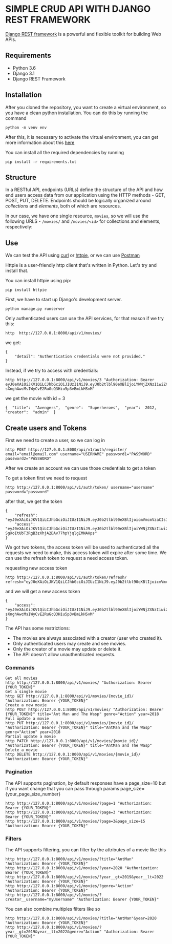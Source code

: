 # SIMPLE CRUD API WITH DJANGO REST FRAMEWORK
[Django REST framework](http://www.django-rest-framework.org/) is a powerful and flexible toolkit for building Web APIs.

## Requirements
- Python 3.6
- Django 3.1
- Django REST Framework

## Installation
After you cloned the repository, you want to create a virtual environment, so you have a clean python installation.
You can do this by running the command
```
python -m venv env
```

After this, it is necessary to activate the virtual environment, you can get more information about this [here](https://docs.python.org/3/tutorial/venv.html)

You can install all the required dependencies by running
```
pip install -r requirements.txt
```

## Structure
In a RESTful API, endpoints (URLs) define the structure of the API and how end users access data from our application using the HTTP methods - GET, POST, PUT, DELETE. Endpoints should be logically organized around _collections_ and _elements_, both of which are resources.

In our case, we have one single resource, `movies`, so we will use the following URLS - `/movies/` and `/movies/<id>` for collections and elements, respectively:


## Use
We can test the API using [curl](https://curl.haxx.se/) or [httpie](https://github.com/jakubroztocil/httpie#installation), or we can use [Postman](https://www.postman.com/)

Httpie is a user-friendly http client that's written in Python. Let's try and install that.

You can install httpie using pip:
```
pip install httpie
```

First, we have to start up Django's development server.
```
python manage.py runserver
```
Only authenticated users can use the API services, for that reason if we try this:
```
http  http://127.0.0.1:8000/api/v1/movies/
```
we get:
```
{
    "detail": "Authentication credentials were not provided."
}
```
Instead, if we try to access with credentials:
```
http http://127.0.0.1:8000/api/v1/movies/3 "Authorization: Bearer eyJ0eXAiOiJKV1QiLCJhbGciOiJIUzI1NiJ9.eyJ0b2tlbl90eXBlIjoiYWNjZXNzIiwiZXhwIjoxNjE2MjA4Mjk1LCJqdGkiOiI4NGNhZmMzMmFiZDA0MDQ2YjZhMzFhZjJjMmRiNjUyYyIsInVzZXJfaWQiOjJ9.NJrs-sXnghAwcMsIWyCvE2RuGcQ3Hiu5p3vBmLkHSvM"
```
we get the movie with id = 3
```
{  "title":  "Avengers",  "genre":  "Superheroes",  "year":  2012,  "creator":  "admin"  }
```

## Create users and Tokens

First we need to create a user, so we can log in
```
http POST http://127.0.0.1:8000/api/v1/auth/register/ email="email@email.com" username="USERNAME" password1="PASSWORD" password2="PASSWORD"
```

After we create an account we can use those credentials to get a token

To get a token first we need to request
```
http http://127.0.0.1:8000/api/v1/auth/token/ username="username" password="password"
```
after that, we get the token
```
{
    "refresh": "eyJ0eXAiOiJKV1QiLCJhbGciOiJIUzI1NiJ9.eyJ0b2tlbl90eXBlIjoicmVmcmVzaCIsImV4cCI6MTYxNjI5MjMyMSwianRpIjoiNGNkODA3YTlkMmMxNDA2NWFhMzNhYzMxOTgyMzhkZTgiLCJ1c2VyX2lkIjozfQ.hP1wPOPvaPo2DYTC9M1AuOSogdRL_mGP30CHsbpf4zA",
    "access": "eyJ0eXAiOiJKV1QiLCJhbGciOiJIUzI1NiJ9.eyJ0b2tlbl90eXBlIjoiYWNjZXNzIiwiZXhwIjoxNjE2MjA2MjIxLCJqdGkiOiJjNTNlNThmYjE4N2Q0YWY2YTE5MGNiMzhlNjU5ZmI0NSIsInVzZXJfaWQiOjN9.Csz-SgXoItUbT3RgB3zXhjA2DAv77hpYjqlgEMNAHps"
}
```
We got two tokens, the access token will be used to authenticated all the requests we need to make, this access token will expire after some time.
We can use the refresh token to request a need access token.

requesting new access token
```
http http://127.0.0.1:8000/api/v1/auth/token/refresh/ refresh="eyJ0eXAiOiJKV1QiLCJhbGciOiJIUzI1NiJ9.eyJ0b2tlbl90eXBlIjoicmVmcmVzaCIsImV4cCI6MTYxNjI5MjMyMSwianRpIjoiNGNkODA3YTlkMmMxNDA2NWFhMzNhYzMxOTgyMzhkZTgiLCJ1c2VyX2lkIjozfQ.hP1wPOPvaPo2DYTC9M1AuOSogdRL_mGP30CHsbpf4zA"
```
and we will get a new access token
```
{
    "access": "eyJ0eXAiOiJKV1QiLCJhbGciOiJIUzI1NiJ9.eyJ0b2tlbl90eXBlIjoiYWNjZXNzIiwiZXhwIjoxNjE2MjA4Mjk1LCJqdGkiOiI4NGNhZmMzMmFiZDA0MDQ2YjZhMzFhZjJjMmRiNjUyYyIsInVzZXJfaWQiOjJ9.NJrs-sXnghAwcMsIWyCvE2RuGcQ3Hiu5p3vBmLkHSvM"
}
```


The API has some restrictions:
-   The movies are always associated with a creator (user who created it).
-   Only authenticated users may create and see movies.
-   Only the creator of a movie may update or delete it.
-   The API doesn't allow unauthenticated requests.

### Commands
```
Get all movies
http http://127.0.0.1:8000/api/v1/movies/ "Authorization: Bearer {YOUR_TOKEN}" 
Get a single movie
http GET http://127.0.0.1:8000/api/v1/movies/{movie_id}/ "Authorization: Bearer {YOUR_TOKEN}" 
Create a new movie
http POST http://127.0.0.1:8000/api/v1/movies/ "Authorization: Bearer {YOUR_TOKEN}" title="Ant Man and The Wasp" genre="Action" year=2018 
Full update a movie
http PUT http://127.0.0.1:8000/api/v1/movies/{movie_id}/ "Authorization: Bearer {YOUR_TOKEN}" title="AntMan and The Wasp" genre="Action" year=2018
Partial update a movie
http PATCH http://127.0.0.1:8000/api/v1/movies/{movie_id}/ "Authorization: Bearer {YOUR_TOKEN}" title="AntMan and The Wasp" 
Delete a movie
http DELETE http://127.0.0.1:8000/api/v1/movies/{movie_id}/ "Authorization: Bearer {YOUR_TOKEN}"
```

### Pagination
The API supports pagination, by default responses have a page_size=10 but if you want change that you can pass through params page_size={your_page_size_number}
```
http http://127.0.0.1:8000/api/v1/movies/?page=1 "Authorization: Bearer {YOUR_TOKEN}"
http http://127.0.0.1:8000/api/v1/movies/?page=3 "Authorization: Bearer {YOUR_TOKEN}"
http http://127.0.0.1:8000/api/v1/movies/?page=3&page_size=15 "Authorization: Bearer {YOUR_TOKEN}"
```

### Filters
The API supports filtering, you can filter by the attributes of a movie like this
```
http http://127.0.0.1:8000/api/v1/movies/?title="AntMan" "Authorization: Bearer {YOUR_TOKEN}"
http http://127.0.0.1:8000/api/v1/movies/?year=2020 "Authorization: Bearer {YOUR_TOKEN}"
http http://127.0.0.1:8000/api/v1/movies/?year__gt=2019&year__lt=2022 "Authorization: Bearer {YOUR_TOKEN}"
http http://127.0.0.1:8000/api/v1/movies/?genre="Action" "Authorization: Bearer {YOUR_TOKEN}"
http http://127.0.0.1:8000/api/v1/movies/?creator__username="myUsername" "Authorization: Bearer {YOUR_TOKEN}"
```

You can also combine multiples filters like so
```
http http://127.0.0.1:8000/api/v1/movies/?title="AntMan"&year=2020 "Authorization: Bearer {YOUR_TOKEN}"
http http://127.0.0.1:8000/api/v1/movies/?year__gt=2019&year__lt=2022&genre="Action" "Authorization: Bearer {YOUR_TOKEN}"
```

